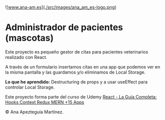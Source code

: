 ![www.ana-am.es](./src/images/ana_am_es-logo.png)

# Administrador de pacientes (mascotas)

Este proyecto es pequeño gestor de citas para pacientes veterinarios realizado con React.

A través de un formulario insertamos citas en una app que podemos ver en la misma pantalla y las guardamos y/o eliminamos de Local Storage.

**Lo que he aprendido:** Destructuring de props y a usar useEffect para controlar Local Storage.

Este proyecto forma parte del curso de Udemy [React - La Guía Completa: Hooks Context Redux MERN +15 Apps](https://www.udemy.com/course/react-de-principiante-a-experto-creando-mas-de-10-aplicaciones/)

© Ana Apezteguía Martínez.
